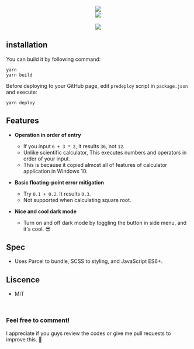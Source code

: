 <p align="center">
<img src="https://user-images.githubusercontent.com/46087960/103330168-ab5c2700-4aa3-11eb-9d71-cc44a221f37b.png">
<br>
<img src="https://user-images.githubusercontent.com/46087960/103329827-f8d79480-4aa1-11eb-9b93-7732dd99669a.png">
<br><br>
<img src="https://hits.seeyoufarm.com/api/count/incr/badge.svg?url=https%3A%2F%2Fgithub.com%2FO-Kreator%2FWeb-calculator&count_bg=%2379C83D&title_bg=%23555555&icon=&icon_color=%23E7E7E7&title=hits&edge_flat=false">
</p>

## installation

You can build it by following command:
```shell
yarn
yarn build
```

Before deploying to your GitHub page, edit `predeploy` script in `package.json` and execute:
```shell
yarn deploy
```

## Features

- **Operation in order of entry**
  - If you input `6 + 3 * 2`, it results `36`, not `12`.
  - Unlike scientific calculator, This executes numbers and operators in order of your input.
  - This is because it copied almost all of features of calculator application in Windows 10.

- **Basic floating-point error mitigation**
  - Try `0.1 + 0.2`. It results `0.3`.
  - Not supported when calculating square root.

- **Nice and cool dark mode**
  - Turn on and off dark mode by toggling the button in side menu, and it's cool. 😎

## Spec
- Uses Parcel to bundle, SCSS to styling, and JavaScript ES6+.

## Liscence
- MIT

<br>

### Feel free to comment!
I appreciate if you guys review the codes or give me pull requests to improve this. 🙏
